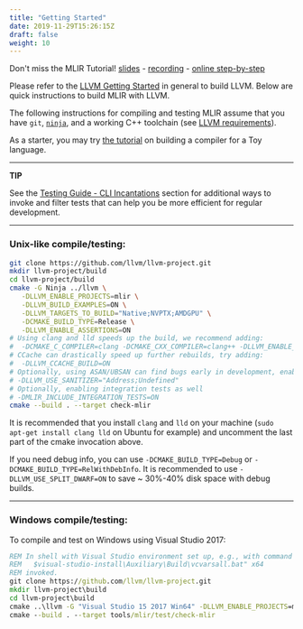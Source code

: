 ```yaml
---
title: "Getting Started"
date: 2019-11-29T15:26:15Z
draft: false
weight: 10
---
```


Don't miss the MLIR Tutorial!
[slides](https://llvm.org/devmtg/2020-09/slides/MLIR_Tutorial.pdf) -
[recording](https://www.youtube.com/watch?v=Y4SvqTtOIDk) -
[online step-by-step](https://mlir.llvm.org/docs/Tutorials/Toy/)


Please refer to the [LLVM Getting Started](https://llvm.org/docs/GettingStarted.html)
in general to build LLVM. Below are quick instructions to build MLIR with LLVM.

The following instructions for compiling and testing MLIR assume that you have
`git`, [`ninja`](https://ninja-build.org/), and a working C++ toolchain (see
[LLVM requirements](https://llvm.org/docs/GettingStarted.html#requirements)).

As a starter, you may try [the tutorial](docs/Tutorials/Toy/Ch-1.md) on
building a compiler for a Toy language.

---

**TIP**

See the
[Testing Guide - CLI Incantations](TestingGuide/#command-line-incantations)
section for additional ways to invoke and filter tests that can help you be more
efficient for regular development.

---

### Unix-like compile/testing:

```sh
git clone https://github.com/llvm/llvm-project.git
mkdir llvm-project/build
cd llvm-project/build
cmake -G Ninja ../llvm \
   -DLLVM_ENABLE_PROJECTS=mlir \
   -DLLVM_BUILD_EXAMPLES=ON \
   -DLLVM_TARGETS_TO_BUILD="Native;NVPTX;AMDGPU" \
   -DCMAKE_BUILD_TYPE=Release \
   -DLLVM_ENABLE_ASSERTIONS=ON
# Using clang and lld speeds up the build, we recommend adding:
#  -DCMAKE_C_COMPILER=clang -DCMAKE_CXX_COMPILER=clang++ -DLLVM_ENABLE_LLD=ON
# CCache can drastically speed up further rebuilds, try adding:
#  -DLLVM_CCACHE_BUILD=ON
# Optionally, using ASAN/UBSAN can find bugs early in development, enable with:
# -DLLVM_USE_SANITIZER="Address;Undefined"
# Optionally, enabling integration tests as well
# -DMLIR_INCLUDE_INTEGRATION_TESTS=ON
cmake --build . --target check-mlir
```

It is recommended that you install `clang` and `lld` on your machine (`sudo apt-get
install clang lld` on Ubuntu for example) and uncomment the last part of the
cmake invocation above.

If you need debug info, you can use `-DCMAKE_BUILD_TYPE=Debug` or
`-DCMAKE_BUILD_TYPE=RelWithDebInfo`. It is recommended to use
`-DLLVM_USE_SPLIT_DWARF=ON` to save ~ 30%-40% disk space with debug
builds.

---

### Windows compile/testing:
To compile and test on Windows using Visual Studio 2017:

```bat
REM In shell with Visual Studio environment set up, e.g., with command such as
REM   $visual-studio-install\Auxiliary\Build\vcvarsall.bat" x64
REM invoked.
git clone https://github.com/llvm/llvm-project.git
mkdir llvm-project\build
cd llvm-project\build
cmake ..\llvm -G "Visual Studio 15 2017 Win64" -DLLVM_ENABLE_PROJECTS=mlir -DLLVM_BUILD_EXAMPLES=ON -DLLVM_TARGETS_TO_BUILD="Native" -DCMAKE_BUILD_TYPE=Release -Thost=x64 -DLLVM_ENABLE_ASSERTIONS=ON
cmake --build . --target tools/mlir/test/check-mlir
```
